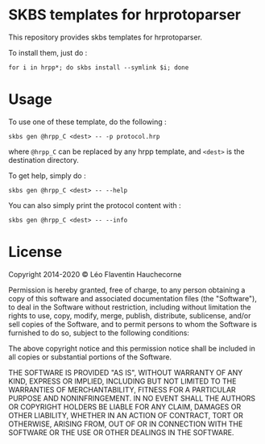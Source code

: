 # SKBS templates for hrprotoparser

This repository provides skbs templates for hrprotoparser.

To install them, just do :

    for i in hrpp*; do skbs install --symlink $i; done

# Usage

To use one of these template, do the following :

    skbs gen @hrpp_C <dest> -- -p protocol.hrp

where `@hrpp_C` can be replaced by any hrpp template, and `<dest>` is the destination directory.

To get help, simply do :

    skbs gen @hrpp_C <dest> -- --help
  
You can also simply print the protocol content with :

    skbs gen @hrpp_C <dest> -- --info

# License

Copyright 2014-2020 © Léo Flaventin Hauchecorne

Permission is hereby granted, free of charge, to any person obtaining a copy of this software and associated documentation files (the "Software"), to deal in the Software without restriction, including without limitation the rights to use, copy, modify, merge, publish, distribute, sublicense, and/or sell copies of the Software, and to permit persons to whom the Software is furnished to do so, subject to the following conditions:

The above copyright notice and this permission notice shall be included in all copies or substantial portions of the Software.

THE SOFTWARE IS PROVIDED "AS IS", WITHOUT WARRANTY OF ANY KIND, EXPRESS OR IMPLIED, INCLUDING BUT NOT LIMITED TO THE WARRANTIES OF MERCHANTABILITY, FITNESS FOR A PARTICULAR PURPOSE AND NONINFRINGEMENT. IN NO EVENT SHALL THE AUTHORS OR COPYRIGHT HOLDERS BE LIABLE FOR ANY CLAIM, DAMAGES OR OTHER LIABILITY, WHETHER IN AN ACTION OF CONTRACT, TORT OR OTHERWISE, ARISING FROM, OUT OF OR IN CONNECTION WITH THE SOFTWARE OR THE USE OR OTHER DEALINGS IN THE SOFTWARE.



